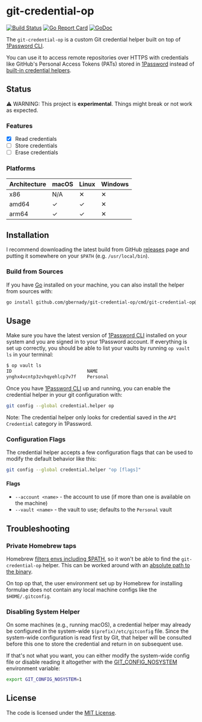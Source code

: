 # git-credential-op

[![Build Status](https://github.com/gbernady/git-credential-op/workflows/Build/badge.svg?branch=main)](https://github.com/gbernady/git-credential-op/actions?query=branch%3Amain)
[![Go Report Card](https://goreportcard.com/badge/github.com/gbernady/git-credential-op)](https://goreportcard.com/report/github.com/gbernady/git-credential-op)
[![GoDoc](https://pkg.go.dev/badge/github.com/gbernady/git-credential-op)](https://pkg.go.dev/github.com/gbernady/git-credential-op)

The `git-credential-op` is a custom Git credential helper built on top of [1Password CLI](https://developer.1password.com/docs/cli/get-started/).

You can use it to access remote repositories over HTTPS with credentials like GitHub's Personal Access Tokens (PATs) stored in [1Password](https://1password.com) instead of [built-in credential helpers](https://git-scm.com/book/en/v2/Git-Tools-Credential-Storage).

## Status

⚠️ WARNING: This project is **experimental**. Things might break or not work as expected.

### Features

- [x] Read credentials
- [ ] Store credentials
- [ ] Erase credentials

### Platforms

| Architecture | macOS | Linux | Windows |
|--------------|-------|-------|---------|
| x86          | N/A   | ✕     | ✕       |
| amd64        | ✓     | ✓     | ✕       |
| arm64        | ✓     | ✓     | ✕       |

## Installation

I recommend downloading the latest build from GitHub [releases](https://github.com/gbernady/git-credential-op/releases) page and putting it somewhere on your `$PATH` (e.g. `/usr/local/bin`).

### Build from Sources

If you have [Go](https://go.dev) installed on your machine, you can also install the helper from sources with:

```sh
go install github.com/gbernady/git-credential-op/cmd/git-credential-op@latest
```

## Usage

Make sure you have the latest version of [1Password CLI](https://developer.1password.com/docs/cli/get-started/) installed on your system and you are signed in to your 1Password account. If everything is set up correctly, you should be able to list your vaults by running `op vault ls` in your terminal:

```sh
$ op vault ls
ID                            NAME
ynghx4vcntp3zvhqyehlcp7v7f    Personal
```

Once you have [1Password CLI](https://developer.1password.com/docs/cli/get-started/) up and running, you can enable the credential helper in your git configuration with:

```sh
git config --global credential.helper op
```

Note: The credential helper only looks for credential saved in the `API Credential` category in 1Password.

### Configuration Flags

The credential helper accepts a few configuration flags that can be used to modify the default behavior like this:

```sh
git config --global credential.helper "op [flags]"
```

#### Flags

- `--account <name>` - the account to use (if more than one is available on the machine)
- `--vault <name>` - the vault to use; defaults to the `Personal` vault

## Troubleshooting

### Private Homebrew taps

Homebrew [filters envs including $PATH](https://github.com/Homebrew/brew/blob/master/bin/brew#L127), so it won't be able to find the `git-credential-op` helper. This can be worked around with an [absolute path to the binary](https://git-scm.com/docs/gitcredentials#_custom_helpers).

On top op that, the user environment set up by Homebrew for installing formulae does not contain any local machine configs like the `$HOME/.gitconfig`.

### Disabling System Helper

On some machines (e.g., running macOS), a credential helper may already be configured in the system-wide `$(prefix)/etc/gitconfig` file. Since the system-wide configuration is read first by Git, that helper will be consulted before this one to store the credential and return in on subsequent use.

If that's not what you want, you can either modify the system-wide config file or disable reading it altogether with the [GIT_CONFIG_NOSYSTEM](https://git-scm.com/docs/git-config#Documentation/git-config.txt-GITCONFIGNOSYSTEM) environment variable:

```sh
export GIT_CONFIG_NOSYSTEM=1
```

## License

The code is licensed under the [MIT License](./LICENSE).
